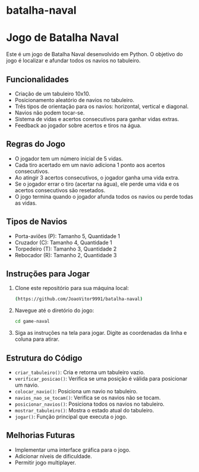 # batalha-naval
 
# Jogo de Batalha Naval

Este é um jogo de Batalha Naval desenvolvido em Python. O objetivo do jogo é localizar e afundar todos os navios no tabuleiro.

## Funcionalidades

- Criação de um tabuleiro 10x10.
- Posicionamento aleatório de navios no tabuleiro.
- Três tipos de orientação para os navios: horizontal, vertical e diagonal.
- Navios não podem tocar-se.
- Sistema de vidas e acertos consecutivos para ganhar vidas extras.
- Feedback ao jogador sobre acertos e tiros na água.

## Regras do Jogo

- O jogador tem um número inicial de 5 vidas.
- Cada tiro acertado em um navio adiciona 1 ponto aos acertos consecutivos.
- Ao atingir 3 acertos consecutivos, o jogador ganha uma vida extra.
- Se o jogador errar o tiro (acertar na água), ele perde uma vida e os acertos consecutivos são resetados.
- O jogo termina quando o jogador afunda todos os navios ou perde todas as vidas.

## Tipos de Navios

- Porta-aviões (P): Tamanho 5, Quantidade 1
- Cruzador (C): Tamanho 4, Quantidade 1
- Torpedeiro (T): Tamanho 3, Quantidade 2
- Rebocador (R): Tamanho 2, Quantidade 3

## Instruções para Jogar

1. Clone este repositório para sua máquina local:
    ```bash
   (https://github.com/JoaoVitor9991/batalha-naval)
    ```
2. Navegue até o diretório do jogo:
    ```bash
    cd game-naval
    ```
3. Siga as instruções na tela para jogar. Digite as coordenadas da linha e coluna para atirar.

## Estrutura do Código

- `criar_tabuleiro()`: Cria e retorna um tabuleiro vazio.
- `verificar_posicao()`: Verifica se uma posição é válida para posicionar um navio.
- `colocar_navio()`: Posiciona um navio no tabuleiro.
- `navios_nao_se_tocam()`: Verifica se os navios não se tocam.
- `posicionar_navios()`: Posiciona todos os navios no tabuleiro.
- `mostrar_tabuleiro()`: Mostra o estado atual do tabuleiro.
- `jogar()`: Função principal que executa o jogo.

## Melhorias Futuras

- Implementar uma interface gráfica para o jogo.
- Adicionar níveis de dificuldade.
- Permitir jogo multiplayer.
